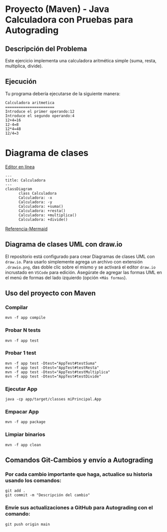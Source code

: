 # Proyecto (Maven) - Java Calculadora con Pruebas para Autograding

## Descripción del Problema

Este ejercicio implementa una calculadora aritmética simple (suma, resta, multiplica, divide).

## Ejecución

Tu programa debería ejecutarse de la siguiente manera:

```
Calculadora aritmetica
======================
Introduce el primer operando:12
Introduce el segundo operando:4
12+4=16
12-4=8
12*4=48
12/4=3
```


# Diagrama de clases
[Editor en línea](https://mermaid.live/)
```mermaid
---
title: Calculadora
---
classDiagram
      class Calculadora
      Calculadora: -x
      Calculadora: -y
      Calculadora: +suma()
      Calculadora: +resta()
      Calculadora: +multiplica()
      Calculadora: +divide()
```
[Referencia-Mermaid](https://mermaid.js.org/syntax/classDiagram.html)

## Diagrama de clases UML con draw.io
El repositorio está configurado para crear Diagramas de clases UML con ```draw.io```. Para usarlo simplemente agrega un archivo con extensión ```.drawio.png```, das doble clic sobre el mismo y se activará el editor ```draw.io``` incrustado en ```VSCode``` para edición. Asegúrate de agregar las formas UML en el menú de formas del lado izquierdo (opción ```+Más formas```).

## Uso del proyecto con Maven

### Compilar
```
mvn -f app compile
```
### Probar N tests
```
mvn -f app test
```
### Probar 1 test
```
mvn -f app test -Dtest="AppTest#testSuma"
mvn -f app test -Dtest="AppTest#testResta"
mvn -f app test -Dtest="AppTest#testMultiplica"
mvn -f app test -Dtest="AppTest#testDivide"
``` 
### Ejecutar App
```
java -cp app/target/classes miPrincipal.App
```
### Empacar App
```
mvn -f app package
```
### Limpiar binarios
```
mvn -f app clean
```
## Comandos Git-Cambios y envío a Autograding

### Por cada cambio importante que haga, actualice su historia usando los comandos:
```
git add .
git commit -m "Descripción del cambio"
```
### Envíe sus actualizaciones a GitHub para Autograding con el comando:
```
git push origin main
```
